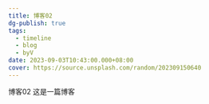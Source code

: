 ```yaml
---
title: 博客02
dg-publish: true
tags:
  - timeline
  - blog
  - byV
date: 2023-09-03T10:43:00.000+08:00
cover: https://source.unsplash.com/random/202309150640
---
```

<span 
class='ob-timelines' 
data-date='2023-09-03-10' 
data-title='博客02' 
data-img = 'https://source.unsplash.com/random/202309150640'
data-type='range'
data-end='2023-09-15-09'> 
博客02
</span>
这是一篇博客
